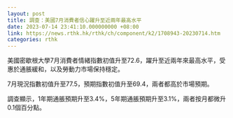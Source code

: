 ```yaml
---
layout: post
title: 調查：美國7月消費者信心躍升至近兩年最高水平
date: 2023-07-14 23:41:10.000000000 +08:00
link: https://news.rthk.hk/rthk/ch/component/k2/1708943-20230714.htm
categories: rthk
---
```


美國密歇根大學7月消費者情緒指數初值升至72.6，躍升至近兩年來最高水平，受惠於通脹緩和，以及勞動力市場保持穩定。

7月現況指數初值升至77.5，預期指數初值升至69.4，兩者都高於市場預期。

調查顯示，1年期通脹預期升至3.4%，5年期通脹預期升至3.1%，兩者按月都微升0.1個百分點。
